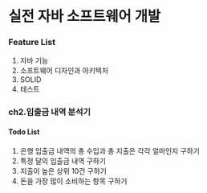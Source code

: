 # 실전 자바 소프트웨어 개발

### Feature List
1. 자바 기능
1. 소프트웨어 디자인과 아키텍처
1. SOLID
1. 테스트


### ch2.입출금 내역 분석기
#### Todo List
1. 은행 입출금 내역의 총 수입과 총 지출은 각각 얼마인지 구하기
1. 특정 달의 입출금 내역 구하기
1. 지출이 높은 상위 10건 구하기
1. 돈을 가장 많이 소비하는 항목 구하기
